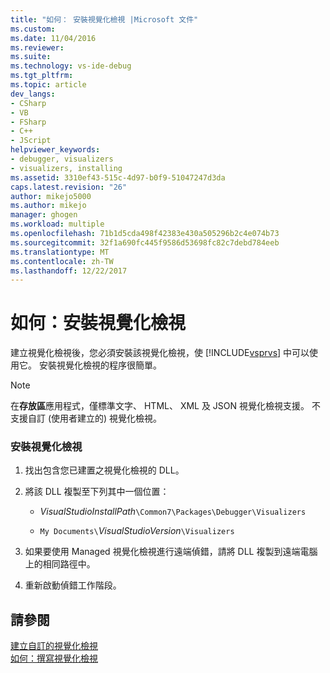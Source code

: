 ```yaml
---
title: "如何： 安裝視覺化檢視 |Microsoft 文件"
ms.custom: 
ms.date: 11/04/2016
ms.reviewer: 
ms.suite: 
ms.technology: vs-ide-debug
ms.tgt_pltfrm: 
ms.topic: article
dev_langs:
- CSharp
- VB
- FSharp
- C++
- JScript
helpviewer_keywords:
- debugger, visualizers
- visualizers, installing
ms.assetid: 3310ef43-515c-4d97-b0f9-51047247d3da
caps.latest.revision: "26"
author: mikejo5000
ms.author: mikejo
manager: ghogen
ms.workload: multiple
ms.openlocfilehash: 71b1d5cda498f42383e430a505296b2c4e074b73
ms.sourcegitcommit: 32f1a690fc445f9586d53698fc82c7debd784eeb
ms.translationtype: MT
ms.contentlocale: zh-TW
ms.lasthandoff: 12/22/2017
---
```

# <a name="how-to-install-a-visualizer"></a>如何：安裝視覺化檢視
建立視覺化檢視後，您必須安裝該視覺化檢視，使 [!INCLUDE[vsprvs](../code-quality/includes/vsprvs_md.md)] 中可以使用它。 安裝視覺化檢視的程序很簡單。  
  
> [!NOTE]
>  在**存放區**應用程式，僅標準文字、 HTML、 XML 及 JSON 視覺化檢視支援。 不支援自訂 (使用者建立的) 視覺化檢視。  
  
### <a name="to-install-a-visualizer"></a>安裝視覺化檢視  
  
1.  找出包含您已建置之視覺化檢視的 DLL。  
  
2.  將該 DLL 複製至下列其中一個位置：  
  
    -   *VisualStudioInstallPath*`\Common7\Packages\Debugger\Visualizers`  
  
    -   `My Documents\`*VisualStudioVersion*`\Visualizers`  
  
3.  如果要使用 Managed 視覺化檢視進行遠端偵錯，請將 DLL 複製到遠端電腦上的相同路徑中。  
  
4.  重新啟動偵錯工作階段。  
  
## <a name="see-also"></a>請參閱  
 [建立自訂的視覺化檢視](../debugger/create-custom-visualizers-of-data.md)   
 [如何：撰寫視覺化檢視](../debugger/how-to-write-a-visualizer.md)